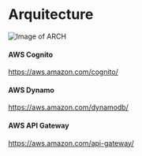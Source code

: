 # Arquitecture

![Image of ARCH](https://drive.google.com/file/d/0B5cVyr2lZGU5ejlqaEFmWVdjNEE/view?usp=sharing)

#### AWS Cognito

https://aws.amazon.com/cognito/

#### AWS Dynamo 

https://aws.amazon.com/dynamodb/

#### AWS API Gateway

https://aws.amazon.com/api-gateway/
